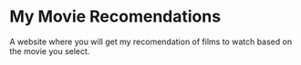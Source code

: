 # My Movie Recomendations
A website where you will get my recomendation of films to watch based on the movie you select.
